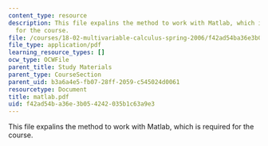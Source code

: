 ```yaml
---
content_type: resource
description: This file expalins the method to work with Matlab, which is required
  for the course.
file: /courses/18-02-multivariable-calculus-spring-2006/f42ad54ba36e3b054242035b1c63a9e3_matlab.pdf
file_type: application/pdf
learning_resource_types: []
ocw_type: OCWFile
parent_title: Study Materials
parent_type: CourseSection
parent_uid: b3a6a4e5-fb07-28ff-2059-c545024d0061
resourcetype: Document
title: matlab.pdf
uid: f42ad54b-a36e-3b05-4242-035b1c63a9e3
---
```

This file expalins the method to work with Matlab, which is required for the course.

